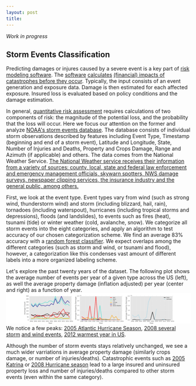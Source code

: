 ```yaml
---
layout: post
title: 
---
```


*Work in progress*

## Storm Events Classification

<!-- App simple predictor -->

Predicting damages or injures caused by a severe event is a key part of [risk modeling software](https://en.wikipedia.org/wiki/Catastrophe_modeling).
The [software](https://en.wikipedia.org/wiki/HAZUS) 
[calculates](http://www.oasislmf.org/) [(financial) impacts of catastrophes before they occur](http://www.air-worldwide.com/Models/About-Catastrophe-Modeling/).
Typically, the input consists of an event generation and exposure data. 
Damage is then estimated for each affected exposure.
Insured loss is evaluated based on policy conditions and the damage estimation.

In general, [quantitative risk assessment](https://en.wikipedia.org/wiki/Risk_assessment)
requires calculations of two components of risk: 
the magnitude of the potential loss, and the probability that the loss will occur.
Here we focus our attention on the former and analyze 
[NOAA's storm events database](http://www.ncdc.noaa.gov/stormevents/ftp.jsp).
The database consists of individual storm observations described by features including Event Type, Timestamp (beginning and
end of a storm event), Latitude and Longitude, State, Number of Injuries and Deaths, Property and Crops Damage,
Range and Azimuth (if applicable) and others.
The data comes from the National Weather Service. [The National Weather service receives their information from a variety of sources: county, local, state and federal law enforcement and emergency management officials, skywarn spotters, NWS damage surveys, newspaper clipping services, the insurance industry and the general public, among others.](http://www.ncdc.noaa.gov/stormevents/faq.jsp)

First, we look at the event type. Event types vary from wind (such as 
strong wind, thunderstorm wind) and storm (including blizzard, hail, rain), 
tornadoes (including waterspout), hurricanes (including tropical storms and depressions), floods (and landslides), to events such as fires (heat), 
tsunami (tide) or winter weather (cold, avalanche, snow).
We categorize all storm events into the eight categories, and apply an algorithm
to test accuracy of our chosen categorization scheme.
We find an average 83% accuracy with a [random forest classifier](http://scikit-learn.org/stable/modules/generated/sklearn.ensemble.RandomForestClassifier.html).
We expect overlaps among the different categories (such as storm and wind, or 
tsunami and flood), however, 
a categorization like this condenses vast amount of different labels
 into a more organized labeling scheme.

Let's explore the past twenty years of the dataset. The following plot shows the average number of events per year of a given type across the US (left), as well the average property damage (inflation adjusted) per year 
(center and right) as a function of year. 
![Count_property_vs_year](/images/Storms/stormcount_propertyyear.png)
We notice a few peaks: 
[2005 Atlantic Hurricane Season](https://en.wikipedia.org/wiki/2005_Atlantic_hurricane_season),
[2008 several](http://www.weather.gov/lot/2011blizzard) [storm](http://www.spc.noaa.gov/exper/archive/event.php?date=20110427) 
[and wind events](http://www.srh.noaa.gov/oun/?n=events-20110614),
[2012 warmest year in US](http://www.climatecentral.org/news/noaa-2012-was-warmest-and-second-most-extreme-year-on-record-15436).

Although the number of storm events stays relatively unchanged, we see a much wider varriations in average property damage
(similarly crops damage, or number of injuries/deaths). 
Catastrophic events such as [2005 Katrina](https://en.wikipedia.org/wiki/Hurricane_Katrina)
or [2008 Hurricane season](https://en.wikipedia.org/wiki/2008_Atlantic_hurricane_season)
lead to a large insured and uninsured property loss and number of injuries/deaths
compared to other storm events (even within the same category).





